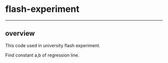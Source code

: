 # flash-experiment

---

## overview

This code used in university flash experiment.

Find constant a,b of regression line.
